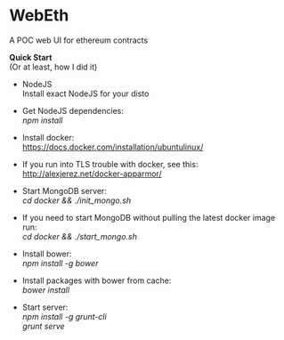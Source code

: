 # WebEth

A POC web UI for ethereum contracts

**Quick Start**  
(Or at least, how I did it)  

* NodeJS  
Install exact NodeJS for your disto

* Get NodeJS dependencies:  
*npm install*  

* Install docker:  
https://docs.docker.com/installation/ubuntulinux/  

* If you run into TLS trouble with docker, see this:  
http://alexjerez.net/docker-apparmor/  

* Start MongoDB server:  
*cd docker && ./init_mongo.sh*  

* If you need to start MongoDB without pulling the latest docker image run:  
*cd docker && ./start_mongo.sh*  

* Install bower:  
*npm install -g bower*  

* Install packages with bower from cache:  
*bower install*  

* Start server:  
*npm install -g grunt-cli*  
*grunt serve*  
